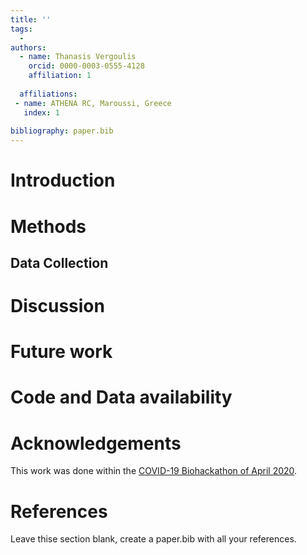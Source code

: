 ```yaml
---
title: ''
tags:
  - 
authors:
  - name: Thanasis Vergoulis
    orcid: 0000-0003-0555-4128
    affiliation: 1
  
  affiliations:
 - name: ATHENA RC, Maroussi, Greece
   index: 1
 
bibliography: paper.bib
---
```


# Introduction

  

# Methods

## Data Collection 

 

 

# Discussion 


 

# Future work

 

# Code and Data availability


# Acknowledgements
This work was done within the [COVID-19 Biohackathon of April 2020](https://github.com/virtual-biohackathons/covid-19-bh20).

# References

Leave thise section blank, create a paper.bib with all your references.
